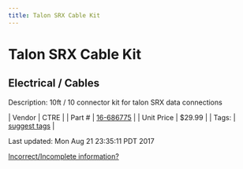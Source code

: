 ```yaml
---
title: Talon SRX Cable Kit
---
```


# Talon SRX Cable Kit
## Electrical / Cables
Description: 	10ft / 10 connector kit for talon SRX data connections 

| Vendor | CTRE | 
| Part # | [16-686775](http://www.ctr-electronics.com/talon-srx-data-cable-kit.html#product_tabs_description_tabbed) | 
| Unit Price | $29.99 | 
| Tags: | [suggest tags](https://docs.google.com/forms/d/e/1FAIpQLSeWyY8v3RgOty-MyWmh9U0iivNYN_molChYyS-0U-o-kOAv_g/viewform) | 

Last updated: Mon Aug 21 23:35:11 PDT 2017

 [Incorrect/Incomplete information?](https://docs.google.com/forms/d/e/1FAIpQLSeWyY8v3RgOty-MyWmh9U0iivNYN_molChYyS-0U-o-kOAv_g/viewform)